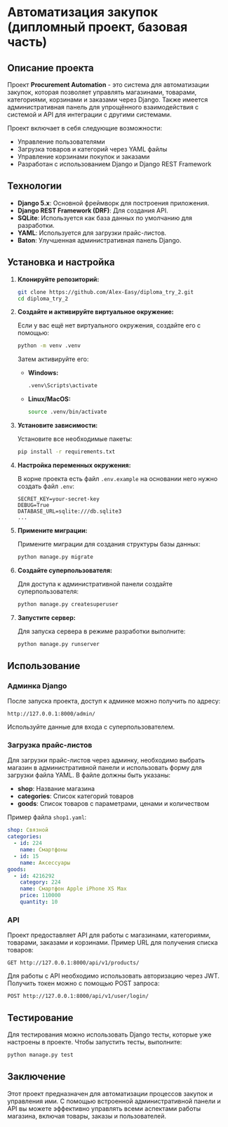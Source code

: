 
# Автоматизация закупок (дипломный проект, базовая часть)

## Описание проекта

Проект **Procurement Automation** - это система для автоматизации закупок, которая позволяет управлять магазинами, товарами, категориями, корзинами и заказами через Django. Также имеется административная панель для упрощённого взаимодействия с системой и API для интеграции с другими системами.

Проект включает в себя следующие возможности:

- Управление пользователями
- Загрузка товаров и категорий через YAML файлы
- Управление корзинами покупок и заказами
- Разработан с использованием Django и Django REST Framework

## Технологии

- **Django 5.x**: Основной фреймворк для построения приложения.
- **Django REST Framework (DRF)**: Для создания API.
- **SQLite**: Используется как база данных по умолчанию для разработки.
- **YAML**: Используется для загрузки прайс-листов.
- **Baton**: Улучшенная административная панель Django.

## Установка и настройка

1. **Клонируйте репозиторий:**

   ```bash
   git clone https://github.com/Alex-Easy/diploma_try_2.git
   cd diploma_try_2
   ```

2. **Создайте и активируйте виртуальное окружение:**

   Если у вас ещё нет виртуального окружения, создайте его с помощью:

   ```bash
   python -m venv .venv
   ```

   Затем активируйте его:

   - **Windows:**

     ```bash
     .venv\Scripts\activate
     ```

   - **Linux/MacOS:**

     ```bash
     source .venv/bin/activate
     ```

3. **Установите зависимости:**

   Установите все необходимые пакеты:

   ```bash
   pip install -r requirements.txt
   ```

4. **Настройка переменных окружения:**

   В корне проекта есть файл `.env.example` на основании него нужно создать файл `.env`:

   ```env
   SECRET_KEY=your-secret-key
   DEBUG=True
   DATABASE_URL=sqlite:///db.sqlite3
   ...
   ```

5. **Примените миграции:**

   Примените миграции для создания структуры базы данных:

   ```bash
   python manage.py migrate
   ```

6. **Создайте суперпользователя:**

   Для доступа к административной панели создайте суперпользователя:

   ```bash
   python manage.py createsuperuser
   ```

7. **Запустите сервер:**

   Для запуска сервера в режиме разработки выполните:

   ```bash
   python manage.py runserver
   ```

## Использование

### Админка Django

После запуска проекта, доступ к админке можно получить по адресу:

```
http://127.0.0.1:8000/admin/
```

Используйте данные для входа с суперпользователем.

### Загрузка прайс-листов

Для загрузки прайс-листов через админку, необходимо выбрать магазин в административной панели и использовать форму для загрузки файла YAML. В файле должны быть указаны:

- **shop**: Название магазина
- **categories**: Список категорий товаров
- **goods**: Список товаров с параметрами, ценами и количеством

Пример файла `shop1.yaml`:

```yaml
shop: Связной
categories:
  - id: 224
    name: Смартфоны
  - id: 15
    name: Аксессуары
goods:
  - id: 4216292
    category: 224
    name: Смартфон Apple iPhone XS Max
    price: 110000
    quantity: 10
```

### API

Проект предоставляет API для работы с магазинами, категориями, товарами, заказами и корзинами. Пример URL для получения списка товаров:

```
GET http://127.0.0.1:8000/api/v1/products/
```

Для работы с API необходимо использовать авторизацию через JWT. Получить токен можно с помощью POST запроса:

```
POST http://127.0.0.1:8000/api/v1/user/login/
```

## Тестирование

Для тестирования можно использовать Django тесты, которые уже настроены в проекте. Чтобы запустить тесты, выполните:

```bash
python manage.py test
```

## Заключение

Этот проект предназначен для автоматизации процессов закупок и управления ими. С помощью встроенной административной панели и API вы можете эффективно управлять всеми аспектами работы магазина, включая товары, заказы и пользователей.

